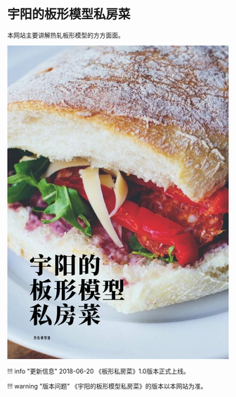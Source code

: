 # 宇阳的板形模型私房菜

本网站主要讲解热轧板形模型的方方面面。

![cover](anatomy/index_cover.jpg)

!!! info "更新信息"
    2018-06-20 《板形私房菜》1.0版本正式上线。


!!! warning "版本问题"
	《宇阳的板形模型私房菜》的版本以本网站为准。
